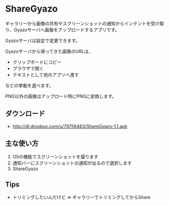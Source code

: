 ShareGyazo
==========

ギャラリーから画像の共有やスクリーンショットの通知からインテントを受け取り、Gyazoサーバへ画像をアップロードするアプリです。

Gyazoサーバは設定で変更できます。

Gyazoサーバから帰ってきた画像のURLは、

 * クリップボードにコピー
 * ブラウザで開く
 * テキストとして他のアプリへ渡す

などの挙動を選べます。

PNG以外の画像はアップロード時にPNGに変換します。

ダウンロード
------------

 * http://dl.dropbox.com/u/79756463/ShareGyazo-1.1.apk

主な使い方
----------

 1. OSの機能でスクリーンショットを撮ります
 2. 通知バーにスクリーンショットの通知が出るので選択します
 3. ShareGyazo

Tips
----

 * トリミングしたいんだけど => ギャラリーでトリミングしてからShare

